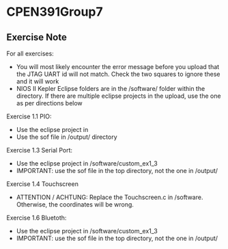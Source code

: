 # CPEN391Group7
## Exercise Note
For all exercises: 
* You will most likely encounter the error message before you upload that the JTAG UART id will not match. Check the two squares to ignore these and it will work
* NIOS II Kepler Eclipse folders are in the /software/ folder within the directory. If there are multiple eclipse projects in the upload, use the one as per directions below

Exercise 1.1 PIO: 
* Use the eclipse project in 
* Use the sof file in /output/ directory

Exercise 1.3 Serial Port: 
* Use the eclipse project in /software/custom_ex1_3
* IMPORTANT: use the sof file in the top directory, not the one in /output/

Exercise 1.4 Touchscreen
* ATTENTION / ACHTUNG: Replace the Touchscreen.c in /software. Otherwise, the coordinates will be wrong.

Exercise 1.6 Bluetoth: 
* Use the eclipse project in /software/custom_ex1_3
* IMPORTANT: use the sof file in the top directory, not the one in /output/
